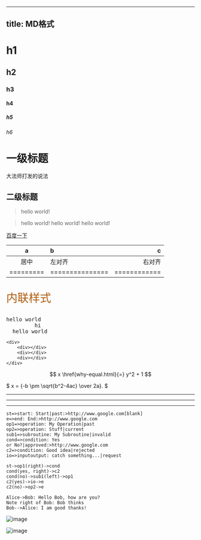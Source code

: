 
---
title: MD格式
---

# h1
## h2
### h3
#### h4
##### h5
###### h6

一级标题
======================

大法师打发的说法


二级标题
---------------------

> hello world!

> hello world!
hello world!
hello world!  

[百度一下](https://www.baidu.com/)


|    a    |       b       |      c     |
|:-------:|:------------- | ----------:|
|   居中  |     左对齐    |   右对齐   |
|=========|===============|============|

<p style="color: #AD5D0F;font-size: 30px; font-family: '宋体';">内联样式</p>


<pre>
hello world 
         hi
  hello world 
</pre>

```
<div>   
    <div></div>
    <div></div>
    <div></div>
</div>
```
$$ x \href{why-equal.html}{=} y^2 + 1 $$

$ x = {-b \pm \sqrt{b^2-4ac} \over 2a}. $

***
---
* * *



```flow
st=>start: Start|past:>http://www.google.com[blank]
e=>end: End:>http://www.google.com
op1=>operation: My Operation|past
op2=>operation: Stuff|current
sub1=>subroutine: My Subroutine|invalid
cond=>condition: Yes
or No?|approved:>http://www.google.com
c2=>condition: Good idea|rejected
io=>inputoutput: catch something...|request

st->op1(right)->cond
cond(yes, right)->c2
cond(no)->sub1(left)->op1
c2(yes)->io->e
c2(no)->op2->e
```


```sequence
Alice->Bob: Hello Bob, how are you?
Note right of Bob: Bob thinks
Bob-->Alice: I am good thanks!
```

![image](http://7xt3kg.com1.z0.glb.clouddn.com/FgR4to9ZyyippJ5pUs_Pr8Q4ueJx)

![image](http://7xt3kg.com1.z0.glb.clouddn.com/FgWB6kEJSGSkMrSnnO7JfP8w5YYs)